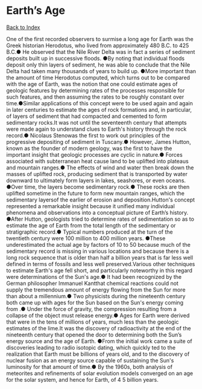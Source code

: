 # Earth’s Age
[Back to Index](https://github.com/windows10010/tpoExtractor/blob/master/README.md)

One of the first recorded observers to surmise a long age for Earth was the Greek historian Herodotus, who lived from approximately 480 B.C. to 425 B.C.● He observed that the Nile River Delta was in fact a series of sediment deposits built up in successive floods. ●By noting that individual floods deposit only thin layers of sediment, he was able to conclude that the Nile Delta had taken many thousands of years to build up. ●More important than the amount of time Herodotus computed, which turns out to be compared with the age of Earth, was the notion that one could estimate ages of geologic features by determining rates of the processes responsible for such features, and then assuming the rates to be roughly constant over time.●Similar applications of this concept were to be used again and again in later centuries to estimate the ages of rock formations and, in particular, of layers of sediment that had compacted and cemented to form sedimentary rocks.It was not until the seventeenth century that attempts were made again to understand clues to Earth's history through the rock record.● Nicolaus Stenowas the first to work out principles of the progressive depositing of sediment in Tuscany.● However, James Hutton, known as the founder of modern geology, was the first to have the important insight that geologic processes are cyclic in nature.● Forces associated with subterranean heat cause land to be uplifted into plateaus and mountain ranges.● The effects of wind and water then break down the masses of uplifted rock, producing sediment that is transported by water downward to ultimately form layers in lakes, seashores, or even oceans. ●Over time, the layers become sedimentary rock.● These rocks are then uplifted sometime in the future to form new mountain ranges, which the sedimentary layersof the earlier of erosion and deposition.Hutton's concept represented a remarkable insight because it unified many individual phenomena and observations into a conceptual picture of Earth’s history. ●After Hutton, geologists tried to determine rates of sedimentation so as to estimate the age of Earth from the total length of the sedimentary or stratigraphic record.● Typical numbers produced at the turn of the twentieth century were 100 million to 400 million years. ●These underestimated the actual age by factors of 10 to 50 because much of the sedimentary record is missing in various locations and because there is a long rock sequence that is older than half a billion years that is far less well defined in terms of fossils and less well preserved.Various other techniques to estimate Earth's age fell short, and particularly noteworthy in this regard were determinations of the Sun's age.● It had been recognized by the German philosopher Immanuel Kantthat chemical reactions could not supply the tremendous amount of energy flowing from the Sun for more than about a millennium.● Two physicists during the nineteenth century both came up with ages for the Sun based on the Sun's energy coming from .● Under the force of gravity, the compression resulting from a collapse of the object must release energy.● Ages for Earth were derived that were in the tens of millions of years, much less than the geologic estimates of the lime.It was the discovery of radioactivity at the end of the nineteenth century that opened the door to determining both the Sun’s energy source and the age of Earth. ●From the initial work came a suite of discoveries leading to radio isotopic dating, which quickly ted to the realization that Earth must be billions of years old, and to the discovery of nuclear fusion as an energy source capable of sustaining the Sun's luminosity for that amount of time.● By the 1960s, both analysis of meteorites and refinements of solar evolution models converged on an age for the solar system, and hence for Earth, of 4 5 billion years.